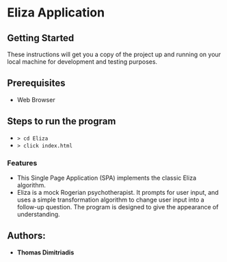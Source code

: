 # Eliza Application


## Getting Started

These instructions will get you a copy of the project up and running on your local machine for development and testing purposes.

## Prerequisites

* Web Browser

## Steps to run the program
* `> cd Eliza`
* `> click index.html`


### Features
* This Single Page Application (SPA) implements the classic Eliza algorithm. 
* Eliza is a mock Rogerian psychotherapist. It prompts for user input, and uses a simple transformation algorithm to change user input into a follow-up question. The program is designed to give the appearance of understanding.



## Authors: 
* **Thomas Dimitriadis**
